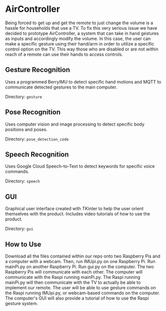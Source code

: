 # AirController

Being forced to get up and get the remote to just change the volume is a hassle for households that use a TV. To fix this very serious issue we have decided to prototype AirController, a system that can take in hand gestures as inputs and accordingly modify the volume. In this case, the user can make a specific gesture using their hand/arm in order to utilize a specific control option on the TV. This way those who are disabled or are not within reach of a remote can use their hands to access controls.

## Gesture Recognition
Uses a programmed BerryIMU to detect specific hand motions and MQTT to communicate detected gestures to the main computer.

Directory: `gesture`

## Pose Recognition
Uses computer vision and image processing to detect specific body positions and poses.

Directory: `pose_detection_code`

## Speech Recognition
Uses Google Cloud Speech-to-Text to detect keywords for specific voice commands.

Directory: `speech`

## GUI
Graphical user interface created with TKinter to help the user orient themselves with the product. Includes video tutorials of how to use the product.

Directory: `gui`

## How to Use
Download all the files contained within our repo onto two Raspberry Pis and a computer with a webcam. Then, run IMUpi.py on one Raspberry Pi. Run mainPi.py on another Raspberry Pi. Run gui.py on the computer. The two Raspberry Pis will communicate with each other. The computer will communicate with the Raspi running mainPi.py. The Raspi running mainPi.py will then communicate with the TV to actually be able to implement our remote. The user will be able to use gesture commands on the Raspi running IMUpi.py, or webcam-based commands on the computer. The computer's GUI will also provide a tutorial of how to use the Raspi gesture system.
